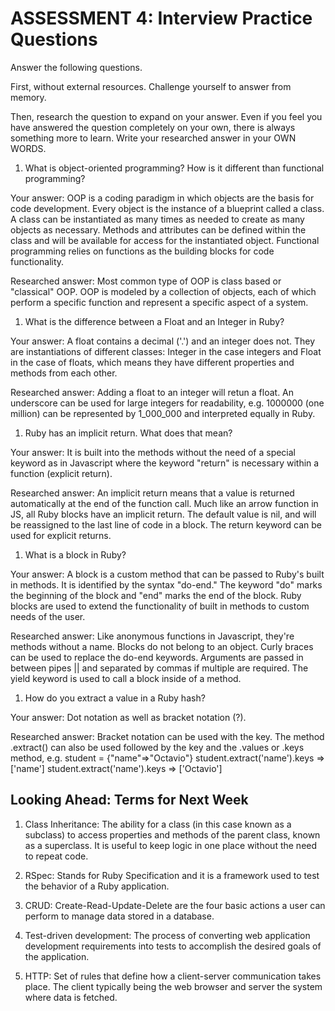 # ASSESSMENT 4: Interview Practice Questions

Answer the following questions.

First, without external resources. Challenge yourself to answer from memory.

Then, research the question to expand on your answer. Even if you feel you have answered the question completely on your own, there is always something more to learn. Write your researched answer in your OWN WORDS.

1. What is object-oriented programming? How is it different than functional programming?

Your answer: OOP is a coding paradigm in which objects are the basis for code development. Every object is the instance of a blueprint called a class. A class can be instantiated as many times as needed to create as many objects as necessary. Methods and attributes can be defined within the class and will be available for access for the instantiated object. Functional programming relies on functions as the building blocks for code functionality. 

Researched answer: Most common type of OOP is class based or "classical" OOP. OOP is modeled by a collection of objects, each of which perform a specific function and represent a specific aspect of a system. 

1. What is the difference between a Float and an Integer in Ruby?

Your answer: A float contains a decimal ('.') and an integer does not. They are instantiations of different classes: Integer in the case integers and Float in the case of floats, which means they have different properties and methods from each other. 

Researched answer: Adding a float to an integer will retun a float. An underscore can be used for large integers for readability, e.g. 1000000 (one million) can be represented by 1_000_000 and interpreted equally in Ruby. 

1. Ruby has an implicit return. What does that mean?

Your answer: It is built into the methods without the need of a special keyword as in Javascript where the keyword "return" is necessary within a function (explicit return). 

Researched answer: An implicit return means that a value is returned automatically at the end of the function call. Much like an arrow function in JS, all Ruby blocks have an implicit return. The default value is nil, and will be reassigned to the last line of code in a block. The return keyword can be used for explicit returns.

1. What is a block in Ruby?

Your answer: A block is a custom method that can be passed to Ruby's built in methods. It is identified by the syntax "do-end." The keyword "do" marks the beginning of the block and "end" marks the end of the block. Ruby blocks are used to extend the functionality of built in methods to custom needs of the user. 

Researched answer: Like anonymous functions in Javascript, they're methods without a name. Blocks do not belong to an object. Curly braces can be used to replace the do-end keywords. Arguments are passed in between pipes || and separated by commas if multiple are required. The yield keyword is used to call a block inside of a method. 

1. How do you extract a value in a Ruby hash?

Your answer: Dot notation as well as bracket notation (?). 

Researched answer: Bracket notation can be used with the key. The method .extract() can also be used followed by the key and the .values or .keys method, e.g.
student = {"name"=>"Octavio"}
student.extract('name').keys => ['name']
student.extract('name').keys => ['Octavio']

## Looking Ahead: Terms for Next Week

1. Class Inheritance: The ability for a class (in this case known as a subclass) to access properties and methods of the parent class, known as a superclass. It is useful to keep logic in one place without the need to repeat code. 

2. RSpec: Stands for Ruby Specification and it is a framework used to test the behavior of a Ruby application. 

3. CRUD: Create-Read-Update-Delete are the four basic actions a user can perform to manage data stored in a database. 

4. Test-driven development: The process of converting web application development requirements into tests to accomplish the desired goals of the application. 

5. HTTP: Set of rules that define how a client-server communication takes place. The client typically being the web browser and server the system where data is fetched. 
